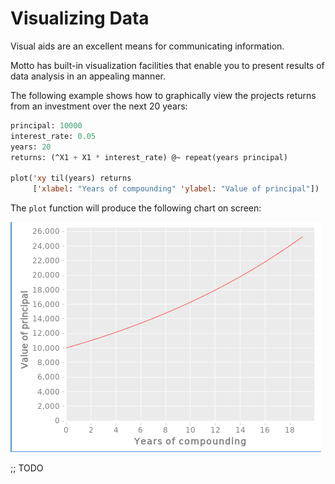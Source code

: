 # Visualizing Data

Visual aids are an excellent means for communicating information.

Motto has built-in visualization facilities that enable you to present
results of data analysis in an appealing manner.

The following example shows how to graphically view the projects returns from an investment
over the next 20 years:

```lisp
principal: 10000
interest_rate: 0.05
years: 20
returns: (^X1 + X1 * interest_rate) @~ repeat(years principal)

plot('xy til(years) returns
     ['xlabel: "Years of compounding" 'ylabel: "Value of principal"])
```

The `plot` function will produce the following chart on screen:

![projected returns](images/rets.png)

;; TODO